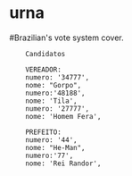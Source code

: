 # urna
#Brazilian's vote system cover.
  
        Candidatos
        
        VEREADOR:
        numero: '34777',
        nome: "Gorpo",
        numero:'48188',
        nome: 'Tila',
        numero: '27777',
        nome: 'Homem Fera',
        
        PREFEITO:
        numero: '44',
        nome: "He-Man",
        numero:'77',
        nome: 'Rei Randor',


   
